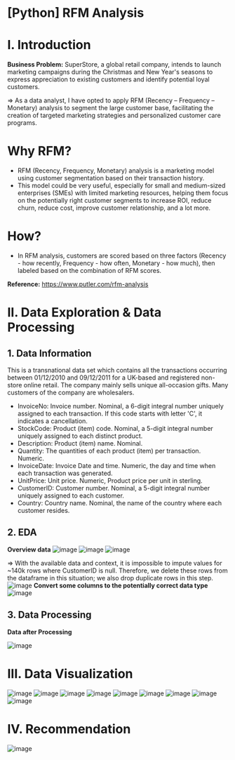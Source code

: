 # **[Python] RFM Analysis**
# **I. Introduction**
**Business Problem:** SuperStore, a global retail company, intends to launch marketing campaigns during the Christmas and New Year's seasons to express appreciation to existing customers and identify potential loyal customers.

=> As a data analyst, I have opted to apply RFM (Recency – Frequency – Monetary) analysis to segment the large customer base, facilitating the creation of targeted marketing strategies and personalized customer care programs.
# Why RFM?
* RFM (Recency, Frequency, Monetary) analysis is a marketing model using customer segmentation based on their transaction history.
* This model could be very useful, especially for small and medium-sized enterprises (SMEs) with limited marketing resources, helping them focus on the potentially right customer segments to increase ROI, reduce churn, reduce cost, improve customer relationship, and a lot more.
# How?
* In RFM analysis, customers are scored based on three factors (Recency - how recently, Frequency - how often, Monetary - how much), then labeled based on the combination of RFM scores.

**Reference:** https://www.putler.com/rfm-analysis
# II. Data Exploration & Data Processing
## 1. Data Information
This is a transnational data set which contains all the transactions occurring between 01/12/2010 and 09/12/2011 for a UK-based and registered non-store online retail. The company mainly sells unique all-occasion gifts. Many customers of the company are wholesalers.
* InvoiceNo: Invoice number. Nominal, a 6-digit integral number uniquely assigned to each transaction. If this code starts with letter 'C', it indicates a cancellation.
* StockCode: Product (item) code. Nominal, a 5-digit integral number uniquely assigned to each distinct product.
* Description: Product (item) name. Nominal.
* Quantity: The quantities of each product (item) per transaction. Numeric.
* InvoiceDate: Invoice Date and time. Numeric, the day and time when each transaction was generated.
* UnitPrice: Unit price. Numeric, Product price per unit in sterling.
* CustomerID: Customer number. Nominal, a 5-digit integral number uniquely assigned to each customer.
* Country: Country name. Nominal, the name of the country where each customer resides.
## 2. EDA 
**Overview data**
![image](https://github.com/user-attachments/assets/66d258f1-0486-4566-959b-b2f5cfb03085)
![image](https://github.com/user-attachments/assets/deec06f9-6111-4a4f-a3ab-49dbd2549da5)
![image](https://github.com/user-attachments/assets/d4341612-44aa-43f1-a32a-9ee0c9bd1153)

=> With the available data and context, it is impossible to impute values for ~140k rows where CustomerID is null. Therefore, we delete these rows from the dataframe in this situation; we also drop duplicate rows in this step.
![image](https://github.com/user-attachments/assets/d3c5d38d-e9c0-4881-aec3-108e993a77ee)
**Convert some columns to the potentially correct data type**
![image](https://github.com/user-attachments/assets/a0f4e713-6568-411f-914b-e86be6efafc2)
## 3. Data Processing
**Data after Processing**

![image](https://github.com/user-attachments/assets/f4aceffe-cc36-458b-ba17-7325d1de9f74)
# III. Data Visualization
![image](https://github.com/user-attachments/assets/777d3609-5afb-4ee1-8911-c1979f529b4f)
![image](https://github.com/user-attachments/assets/d5e3aafe-52dc-4a4a-8865-533384bd7d4b)
![image](https://github.com/user-attachments/assets/c7750823-9a0c-4977-b61a-cd1c847927bd)
![image](https://github.com/user-attachments/assets/dab9bad7-a55e-4686-a452-65fe14514a5b)
![image](https://github.com/user-attachments/assets/a7f5c4f4-c85e-48c8-901e-35425edef869)
![image](https://github.com/user-attachments/assets/6ceae8a7-e1a6-4fe1-a8f1-e55857d60cd6)
![image](https://github.com/user-attachments/assets/a25ac7d7-76c5-4feb-9ac3-e444bcb437b3)
![image](https://github.com/user-attachments/assets/00fa295e-62c7-4903-8ab8-de97cb46d0ac)
![image](https://github.com/user-attachments/assets/ed6f759d-db58-4f20-80c8-2226e8e2a42c)
# IV. Recommendation
![image](https://github.com/user-attachments/assets/2e0f8d48-1567-4422-b040-3dca049527e9)
